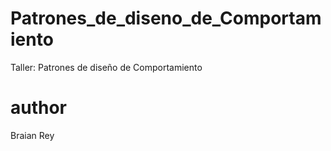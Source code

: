 # Patrones_de_diseno_de_Comportamiento
 Taller: Patrones de diseño de Comportamiento

# author
 Braian Rey